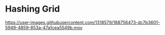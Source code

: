# Hashing Grid

https://user-images.githubusercontent.com/1318579/188756473-dc7b3601-5949-4859-853a-47a1cea5549b.mov

